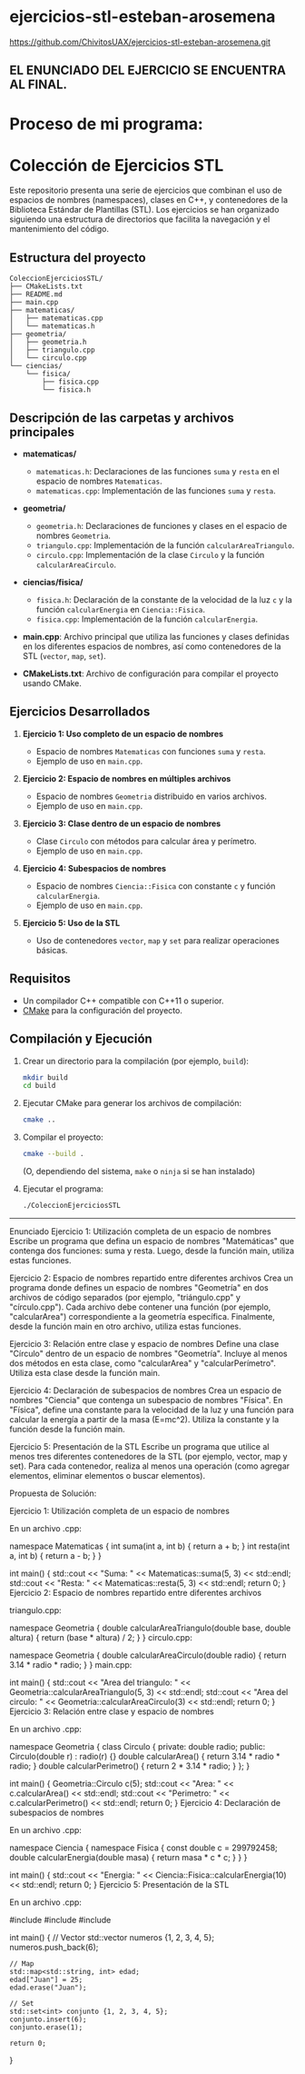 # ejercicios-stl-esteban-arosemena

https://github.com/ChivitosUAX/ejercicios-stl-esteban-arosemena.git

## EL ENUNCIADO DEL EJERCICIO SE ENCUENTRA AL FINAL.

# Proceso de mi programa:

Colección de Ejercicios STL
===========================

Este repositorio presenta una serie de ejercicios que combinan el uso de espacios de nombres (namespaces), clases en C++, y contenedores de la Biblioteca Estándar de Plantillas (STL). Los ejercicios se han organizado siguiendo una estructura de directorios que facilita la navegación y el mantenimiento del código.

Estructura del proyecto
-----------------------

```
ColeccionEjerciciosSTL/
├── CMakeLists.txt
├── README.md
├── main.cpp
├── matematicas/
│   ├── matematicas.cpp
│   └── matematicas.h
├── geometria/
│   ├── geometria.h
│   ├── triangulo.cpp
│   └── circulo.cpp
└── ciencias/
    └── fisica/
        ├── fisica.cpp
        └── fisica.h
```

Descripción de las carpetas y archivos principales
--------------------------------------------------

- **matematicas/**
  - `matematicas.h`: Declaraciones de las funciones `suma` y `resta` en el espacio de nombres `Matematicas`.
  - `matematicas.cpp`: Implementación de las funciones `suma` y `resta`.

- **geometria/**
  - `geometria.h`: Declaraciones de funciones y clases en el espacio de nombres `Geometria`.
  - `triangulo.cpp`: Implementación de la función `calcularAreaTriangulo`.
  - `circulo.cpp`: Implementación de la clase `Circulo` y la función `calcularAreaCirculo`.

- **ciencias/fisica/**
  - `fisica.h`: Declaración de la constante de la velocidad de la luz `c` y la función `calcularEnergia` en `Ciencia::Fisica`.
  - `fisica.cpp`: Implementación de la función `calcularEnergia`.

- **main.cpp**: Archivo principal que utiliza las funciones y clases definidas en los diferentes espacios de nombres, así como contenedores de la STL (`vector`, `map`, `set`).

- **CMakeLists.txt**: Archivo de configuración para compilar el proyecto usando CMake.

Ejercicios Desarrollados
------------------------

1. **Ejercicio 1: Uso completo de un espacio de nombres**
   - Espacio de nombres `Matematicas` con funciones `suma` y `resta`.
   - Ejemplo de uso en `main.cpp`.

2. **Ejercicio 2: Espacio de nombres en múltiples archivos**
   - Espacio de nombres `Geometria` distribuido en varios archivos.
   - Ejemplo de uso en `main.cpp`.

3. **Ejercicio 3: Clase dentro de un espacio de nombres**
   - Clase `Circulo` con métodos para calcular área y perímetro.
   - Ejemplo de uso en `main.cpp`.

4. **Ejercicio 4: Subespacios de nombres**
   - Espacio de nombres `Ciencia::Fisica` con constante `c` y función `calcularEnergia`.
   - Ejemplo de uso en `main.cpp`.

5. **Ejercicio 5: Uso de la STL**
   - Uso de contenedores `vector`, `map` y `set` para realizar operaciones básicas.

Requisitos
----------

- Un compilador C++ compatible con C++11 o superior.
- [CMake](https://cmake.org/) para la configuración del proyecto.

Compilación y Ejecución
------------------------

1. Crear un directorio para la compilación (por ejemplo, `build`):
   ```bash
   mkdir build
   cd build
   ```

2. Ejecutar CMake para generar los archivos de compilación:
   ```bash
   cmake ..
   ```

3. Compilar el proyecto:
   ```bash
   cmake --build .
   ```
   (O, dependiendo del sistema, `make` o `ninja` si se han instalado)

4. Ejecutar el programa:
   ```bash
   ./ColeccionEjerciciosSTL
   ```



***

Enunciado
Ejercicio 1: Utilización completa de un espacio de nombres Escribe un programa que defina un espacio de nombres "Matemáticas" que contenga dos funciones: suma y resta. Luego, desde la función main, utiliza estas funciones.

Ejercicio 2: Espacio de nombres repartido entre diferentes archivos Crea un programa donde defines un espacio de nombres "Geometría" en dos archivos de código separados (por ejemplo, "triángulo.cpp" y "círculo.cpp"). Cada archivo debe contener una función (por ejemplo, "calcularArea") correspondiente a la geometría específica. Finalmente, desde la función main en otro archivo, utiliza estas funciones.

Ejercicio 3: Relación entre clase y espacio de nombres Define una clase "Círculo" dentro de un espacio de nombres "Geometría". Incluye al menos dos métodos en esta clase, como "calcularArea" y "calcularPerímetro". Utiliza esta clase desde la función main.

Ejercicio 4: Declaración de subespacios de nombres Crea un espacio de nombres "Ciencia" que contenga un subespacio de nombres "Física". En "Física", define una constante para la velocidad de la luz y una función para calcular la energía a partir de la masa (E=mc^2). Utiliza la constante y la función desde la función main.

Ejercicio 5: Presentación de la STL Escribe un programa que utilice al menos tres diferentes contenedores de la STL (por ejemplo, vector, map y set). Para cada contenedor, realiza al menos una operación (como agregar elementos, eliminar elementos o buscar elementos).

Propuesta de Solución:

Ejercicio 1: Utilización completa de un espacio de nombres

En un archivo .cpp:


namespace Matematicas {
    int suma(int a, int b) {
        return a + b;
    }
    int resta(int a, int b) {
        return a - b;
    }
}

int main() {
    std::cout << "Suma: " << Matematicas::suma(5, 3) << std::endl;
    std::cout << "Resta: " << Matematicas::resta(5, 3) << std::endl;
    return 0;
}
Ejercicio 2: Espacio de nombres repartido entre diferentes archivos

triangulo.cpp:


namespace Geometria {
    double calcularAreaTriangulo(double base, double altura) {
        return (base * altura) / 2;
    }
}
circulo.cpp:


namespace Geometria {
    double calcularAreaCirculo(double radio) {
        return 3.14 * radio * radio;
    }
}
main.cpp:


int main() {
    std::cout << "Area del triangulo: " << Geometria::calcularAreaTriangulo(5, 3) << std::endl;
    std::cout << "Area del circulo: " << Geometria::calcularAreaCirculo(3) << std::endl;
    return 0;
}
Ejercicio 3: Relación entre clase y espacio de nombres

En un archivo .cpp:


namespace Geometria {
    class Circulo {
    private:
        double radio;
    public:
        Circulo(double r) : radio(r) {}
        double calcularArea() {
            return 3.14 * radio * radio;
        }
        double calcularPerimetro() {
            return 2 * 3.14 * radio;
        }
    };
}

int main() {
    Geometria::Circulo c(5);
    std::cout << "Area: " << c.calcularArea() << std::endl;
    std::cout << "Perimetro: " << c.calcularPerimetro() << std::endl;
    return 0;
}
Ejercicio 4: Declaración de subespacios de nombres

En un archivo .cpp:


namespace Ciencia {
    namespace Fisica {
        const double c = 299792458;
        double calcularEnergia(double masa) {
            return masa * c * c;
        }
    }
}

int main() {
    std::cout << "Energia: " << Ciencia::Fisica::calcularEnergia(10) << std::endl;
    return 0;
}
Ejercicio 5: Presentación de la STL

En un archivo .cpp:


#include <vector>
#include <map>
#include <set>

int main() {
    // Vector
    std::vector<int> numeros {1, 2, 3, 4, 5};
    numeros.push_back(6);

    // Map
    std::map<std::string, int> edad;
    edad["Juan"] = 25;
    edad.erase("Juan");

    // Set
    std::set<int> conjunto {1, 2, 3, 4, 5};
    conjunto.insert(6);
    conjunto.erase(1);

    return 0;
}
